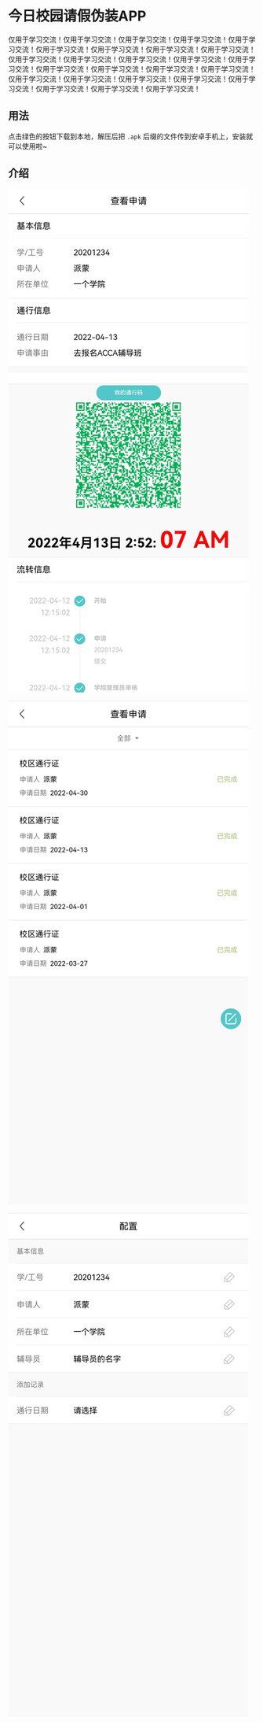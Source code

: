 # 今日校园请假伪装APP

仅用于学习交流！仅用于学习交流！仅用于学习交流！仅用于学习交流！仅用于学习交流！仅用于学习交流！仅用于学习交流！仅用于学习交流！仅用于学习交流！仅用于学习交流！仅用于学习交流！仅用于学习交流！仅用于学习交流！仅用于学习交流！仅用于学习交流！仅用于学习交流！仅用于学习交流！仅用于学习交流！仅用于学习交流！仅用于学习交流！仅用于学习交流！仅用于学习交流！仅用于学习交流！仅用于学习交流！仅用于学习交流！仅用于学习交流！

## 用法

点击绿色的按钮下载到本地，解压后把 `.apk` 后缀的文件传到安卓手机上，安装就可以使用啦~



## 介绍

![](img/1.jpg)

![](img/2.jpg)

![](img/3.jpg)
